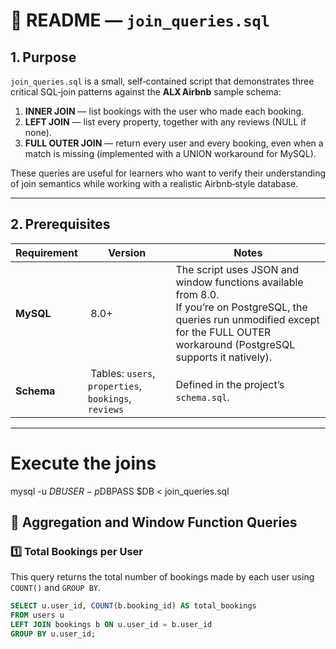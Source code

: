 # 📄  README — `join_queries.sql`

## 1. Purpose
`join_queries.sql` is a small, self‑contained script that demonstrates three critical SQL‑join patterns against the **ALX Airbnb** sample schema:

1. **INNER JOIN** — list bookings with the user who made each booking.  
2. **LEFT JOIN** — list every property, together with any reviews (NULL if none).  
3. **FULL OUTER JOIN** — return every user and every booking, even when a match is missing (implemented with a UNION workaround for MySQL).

These queries are useful for learners who want to verify their understanding of join semantics while working with a realistic Airbnb‑style database.

---

## 2. Prerequisites

| Requirement | Version | Notes |
|-------------|---------|-------|
| **MySQL**   | 8.0+    | The script uses JSON and window functions available from 8.0. <br/>If you’re on PostgreSQL, the queries run unmodified except for the FULL OUTER workaround (PostgreSQL supports it natively). |
| **Schema**  | Tables: `users`, `properties`, `bookings`, `reviews` | Defined in the project’s `schema.sql`. |

---

# Execute the joins
mysql -u $DBUSER -p$DBPASS $DB < join_queries.sql

## 🔎 Aggregation and Window Function Queries

### 1️⃣ Total Bookings per User

This query returns the total number of bookings made by each user using `COUNT()` and `GROUP BY`.

```sql
SELECT u.user_id, COUNT(b.booking_id) AS total_bookings
FROM users u
LEFT JOIN bookings b ON u.user_id = b.user_id
GROUP BY u.user_id;
